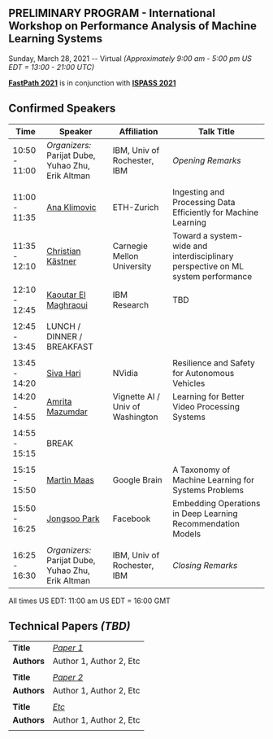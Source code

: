 ## PRELIMINARY PROGRAM - International Workshop on Performance Analysis of Machine Learning Systems
Sunday, March 28, 2021 -- Virtual *(Approximately 9:00 am - 5:00 pm US EDT = 13:00 - 21:00 UTC)*

**[FastPath 2021](https://tinyurl.com/fastpath2021)** is in conjunction with **[ISPASS 2021](https://www.ispass.org/ispass2021)**

## Confirmed Speakers 

| Time          | Speaker                                                        | Affiliation                         | Talk Title            |
| ----          | ----                                                           | ----                                | ----                  |
| 10:50 - 11:00 | *Organizers:* Parijat Dube, Yuhao Zhu, Erik Altman             | IBM, Univ of Rochester, IBM         | *Opening Remarks*     |
|               |                                                                |                                     |                       |
| 11:00 - 11:35 | [Ana Klimovic](https://tinyurl.com/fastpath2021/Klimovic)      | ETH-Zurich                          | Ingesting and Processing Data Efficiently for Machine Learning |
| 11:35 - 12:10 | [Christian Kästner](https://tinyurl.com/fastpath2021/Kaestner) | Carnegie Mellon University          | Toward a system-wide and interdisciplinary perspective on ML system performance |
| 12:10 - 12:45 | [Kaoutar El Maghraoui](https://tinyurl.com/fastpath2021/El_Maghraoui) | IBM Research                 | TBD                   |
|               |                                                                |                                     |                       |
| 12:45 - 13:45 | LUNCH / DINNER / BREAKFAST                                     |                                     |                       |
|               |                                                                |                                     |                       |
| 13:45 - 14:20 | [Siva Hari](https://tinyurl.com/fastpath2021/Hari)             | NVidia                              | Resilience and Safety for Autonomous Vehicles                  |
| 14:20 - 14:55 | [Amrita Mazumdar](https://tinyurl.com/fastpath2021/Mazumdar)   | Vignette AI / Univ of Washington    | Learning for Better Video Processing Systems                   |
|               |                                                                |                                     |                       |
| 14:55 - 15:15 | BREAK                                                          |                                     |                       |
|               |                                                                |                                     |                       |
| 15:15 - 15:50 | [Martin Maas](https://tinyurl.com/fastpath2021/Maas)           | Google Brain                        | A Taxonomy of Machine Learning for Systems Problems            |
| 15:50 - 16:25 | [Jongsoo Park](https://tinyurl.com/fastpath2021/Park)          | Facebook                            | Embedding Operations in Deep Learning Recommendation Models    |
|               |                                                                |                                     |                       |
| 16:25 - 16:30 | *Organizers:* Parijat Dube, Yuhao Zhu, Erik Altman             | IBM, Univ of Rochester, IBM         | *Closing Remarks*     |

All times US EDT:  11:00 am US EDT = 16:00 GMT


## Technical Papers *(TBD)*

|             |                                                                                                                              |
| ----        | ----                                                                                                                         |
| **Title**   | [*Paper 1*](https://tinyurl.com/fastpath2021)                                                                                |
| **Authors** | Author 1, Author 2, Etc                                                                                                      |
|             |                                                                                                                              |
| **Title**   | [*Paper 2*](https://tinyurl.com/fastpath2021)                                                                                |
| **Authors** | Author 1, Author 2, Etc                                                                                                      |
|             |                                                                                                                              |
| **Title**   | [*Etc*](https://tinyurl.com/fastpath2021)                                                                                |
| **Authors** | Author 1, Author 2, Etc                                                                                                      |
|             |                                                                                                                              |
